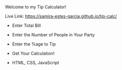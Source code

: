 Welcome to my Tip Calculator!

Live Link: https://samira-estes-garcia.github.io/tip-calc/

- Enter Total Bill
- Enter the Number of People in Your Party
- Enter the %age to Tip
- Get Your Calculation!

- HTML, CSS, JavaScript
